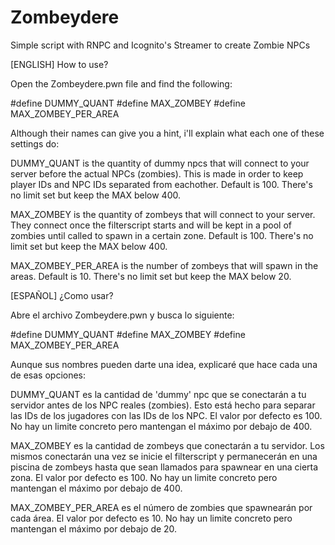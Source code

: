 # Zombeydere
Simple script with RNPC and Icognito's Streamer to create Zombie NPCs

[ENGLISH]
How to use?

Open the Zombeydere.pwn file and find the following:

#define DUMMY_QUANT
#define MAX_ZOMBEY
#define MAX_ZOMBEY_PER_AREA

Although their names can give you a hint, i'll explain what each one of these settings do:

DUMMY_QUANT is the quantity of dummy npcs that will connect to your server before the actual NPCs (zombies). This is made in order to keep player IDs and NPC IDs separated from eachother. Default is 100. There's no limit set but keep the MAX below 400.

MAX_ZOMBEY is the quantity of zombeys that will connect to your server. They connect once the filterscript starts and will be kept in a pool of zombies until called to spawn in a certain zone. Default is 100. There's no limit set but keep the MAX below 400.

MAX_ZOMBEY_PER_AREA is the number of zombeys that will spawn in the areas. Default is 10. There's no limit set but keep the MAX below 20.

[ESPAÑOL]
¿Como usar?

Abre el archivo Zombeydere.pwn y busca lo siguiente:

#define DUMMY_QUANT
#define MAX_ZOMBEY
#define MAX_ZOMBEY_PER_AREA

Aunque sus nombres pueden darte una idea, explicaré que hace cada una de esas opciones:

DUMMY_QUANT es la cantidad de 'dummy' npc que se conectarán a tu servidor antes de los NPC reales (zombies). Esto está hecho para separar las IDs de los jugadores con las IDs de los NPC. El valor por defecto es 100. No hay un limite concreto pero mantengan el máximo por debajo de 400.

MAX_ZOMBEY es la cantidad de zombeys que conectarán a tu servidor. Los mismos conectarán una vez se inicie el filterscript y permanecerán en una piscina de zombeys hasta que sean llamados para spawnear en una cierta zona. El valor por defecto es 100. No hay un limite concreto pero mantengan el máximo por debajo de 400.

MAX_ZOMBEY_PER_AREA es el número de zombies que spawnearán por cada área. El valor por defecto es 10. No hay un limite concreto pero mantengan el máximo por debajo de 20.
